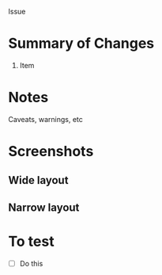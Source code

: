 <!--
Creating the PR.
- Fill the template, add/remove sections as needed.
-->

<!-- Link to issue on Forecast -->

Issue

<!-- If needed, link to design -->

# Summary of Changes

1. Item

# Notes

Caveats, warnings, etc

# Screenshots

## Wide layout

## Narrow layout

# To test

- [ ] Do this
